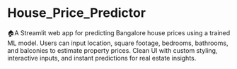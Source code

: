 # House_Price_Predictor
🏠A Streamlit web app for predicting Bangalore house prices using a trained ML model. Users can input location, square footage, bedrooms, bathrooms, and balconies to estimate property prices. Clean UI with custom styling, interactive inputs, and instant predictions for real estate insights.
